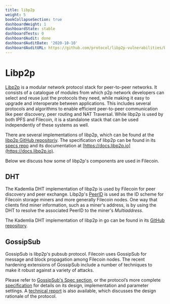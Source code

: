 ```yaml
---
title: libp2p
weight: 5
bookCollapseSection: true
dashboardWeight: 1
dashboardState: stable
dashboardTests: 0
dashboardAudit: done
dashboardAuditDate: '2020-10-10'
dashboardAuditURL: https://github.com/protocol/libp2p-vulnerabilities/blob/master/DRAFT_NCC_Group_ProtocolLabs_1903ProtocolLabsLibp2p_Report_2019-10-10_v1.1.pdf 
---
```


# Libp2p

[Libp2p](https://libp2p.io) is a modular network protocol stack for peer-to-peer networks. It consists of a catalogue of modules from which p2p network developers can select and reuse just the protocols they need, while making it easy to upgrade and interoperate between applications. This includes several protocols and algorithms to enable efficient peer-to-peer communication like peer discovery, peer routing and NAT Traversal. While libp2p is used by both IPFS and Filecoin, it is a standalone stack that can be used independently of these systems as well.

There are several implementations of libp2p, which can be found at the [libp2p GitHub repositoriy](https://github.com/libp2p). The specification of libp2p can be found in its [specs repo](https://github.com/libp2p/specs) and its documentation at [https://docs.libp2p.io](https://docs.libp2p.io).

Below we discuss how some of libp2p's components are used in Filecoin.

## DHT

The Kademlia DHT implementation of libp2p is used by Filecoin for peer discovery and peer exchange. Libp2p's [PeerID](https://github.com/libp2p/specs/blob/master/peer-ids/peer-ids.md) is used as the ID scheme for Filecoin storage miners and more generally Filecoin nodes. One way that clients find miner information, such as a miner's address, is by using the DHT to resolve the associated PeerID to the miner's _Multiaddress_.

The Kademlia DHT implementation of libp2p in go can be found in its [GitHub repository](https://github.com/libp2p/go-libp2p-kad-dht).

## GossipSub

GossipSub is libp2p's pubsub protocol. Filecoin uses GossipSub for message and block propagation among Filecoin nodes. The recent hardening extensions of GossipSub include a number of techniques to make it robust against a variety of attacks.

Please refer to [GossipSub's Spec section](gossip_sub), or the protocol’s more complete [specification](https://github.com/libp2p/specs/blob/master/pubsub/gossipsub/gossipsub-v1.1.md) for details on its design, implementation and parameter settings. A [technical report](https://arxiv.org/abs/2007.02754) is also available, which discusses the design rationale of the protocol.
